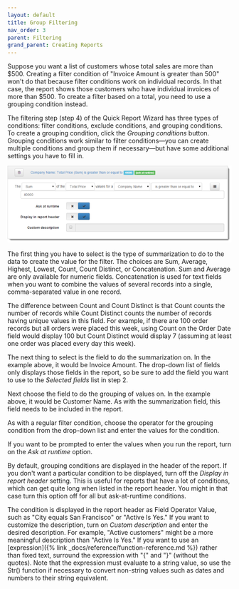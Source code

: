 ```yaml
---
layout: default
title: Group Filtering
nav_order: 3
parent: Filtering
grand_parent: Creating Reports
---
```

Suppose you want a list of customers whose total sales are more than $500. Creating a filter condition of "Invoice Amount is greater than 500" won't do that because filter conditions work on individual records. In that case, the report shows those customers who have individual invoices of more than $500. To create a filter based on a total, you need to use a grouping condition instead.

The filtering step (step 4) of the Quick Report Wizard has three types of conditions: filter conditions, exclude conditions, and grouping conditions. To create a grouping condition, click the *Grouping conditions* button. Grouping conditions work similar to filter conditions&mdash;you can create multiple conditions and group them if necessary&mdash;but have some additional settings you have to fill in.

![](/assets/images/groupingfilter.png)

The first thing you have to select is the type of summarization to do to the data to create the value for the filter. The choices are Sum, Average, Highest, Lowest, Count, Count Distinct, or Concatenation. Sum and Average are only available for numeric fields. Concatenation is used for text fields when you want to combine the values of several records into a single, comma-separated value in one record.

The difference between Count and Count Distinct is that Count counts the number of records while Count Distinct counts the number of records having unique values in this field. For example, if there are 100 order records but all orders were placed this week, using Count on the Order Date field would display 100 but Count Distinct would display 7 (assuming at least one order was placed every day this week).

The next thing to select is the field to do the summarization on. In the example above, it would be Invoice Amount. The drop-down list of fields only displays those fields in the report, so be sure to add the field you want to use to the *Selected fields* list in step 2.

Next choose the field to do the grouping of values on. In the example above, it would be Customer Name. As with the summarization field, this field needs to be included in the report.

As with a regular filter condition, choose the operator for the grouping condition from the drop-down list and enter the values for the condition.

If you want to be prompted to enter the values when you run the report, turn on the *Ask at runtime* option.

By default, grouping conditions are displayed in the header of the report. If you don't want a particular condition to be displayed, turn off the *Display in report header* setting. This is useful for reports that have a lot of conditions, which can get quite long when listed in the report header. You might in that case turn this option off for all but ask-at-runtime conditions.

The condition is displayed in the report header as Field Operator Value, such as "City equals San Francisco" or "Active Is Yes." If you want to customize the description, turn on *Custom description* and enter the desired description. For example, "Active customers" might be a more meaningful description than "Active Is Yes." If you want to use an [expression]({% link _docs/reference/function-reference.md %}) rather than fixed text, surround the expression with "{" and "}" (without the quotes). Note that the expression must evaluate to a string value, so use the Str() function if necessary to convert non-string values such as dates and numbers to their string equivalent.